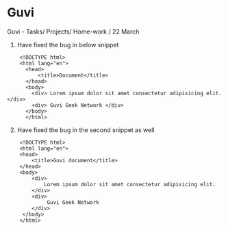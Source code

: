 # Guvi
Guvi - Tasks/ Projects/ Home-work / 22 March

1. Have fixed the bug in below snippet
``` 
    <!DOCTYPE html>
    <html lang="en">
      <head>
          <title>Document</title>
      </head>
      <body>
        <div> Lorem ipsum dolor sit amet consectetur adipisicing elit. </div>
        <div> Guvi Geek Network </div>
      </body>
      </html>
```

2. Have fixed the bug in the second snippet as well
```
    <!DOCTYPE html>
    <html lang="en">
    <head>
        <title>Guvi document</title>
    </head>
    <body>    
        <div>
            Lorem ipsum dolor sit amet consectetur adipisicing elit.
        </div>
        <div>
             Guvi Geek Network
        </div>
     </body>
    </html>
```
